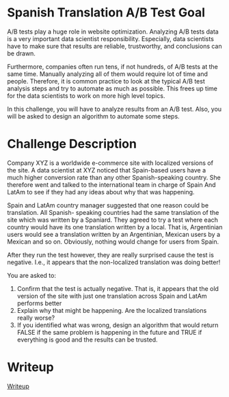 # Spanish Translation A/B Test Goal

A/B tests play a huge role in website optimization. Analyzing A/B tests data is a very important data scientist responsibility. Especially, data scientists have to make sure that results are reliable, trustworthy, and conclusions can be drawn.

Furthermore, companies often run tens, if not hundreds, of A/B tests at the same time. Manually analyzing all of them would require lot of time and people. Therefore, it is common practice to look at the typical A/B test analysis steps and try to automate as much as possible. This frees up time for the data scientists to work on more high level topics.

In this challenge, you will have to analyze results from an A/B test. Also, you will be asked to design an algorithm to automate some steps.

# Challenge Description

Company XYZ is a worldwide e-commerce site with localized versions of the site.
A data scientist at XYZ noticed that Spain-based users have a much higher conversion rate than any other Spanish-speaking country. She therefore went and talked to the international team in charge of Spain And LatAm to see if they had any ideas about why that was happening.

Spain and LatAm country manager suggested that one reason could be translation. All Spanish- speaking countries had the same translation of the site which was written by a Spaniard. They agreed to try a test where each country would have its one translation written by a local. That is, Argentinian users would see a translation written by an Argentinian, Mexican users by a Mexican and so on. Obviously, nothing would change for users from Spain.

After they run the test however, they are really surprised cause the test is negative. I.e., it appears that the non-localized translation was doing better!

You are asked to:

1. Confirm that the test is actually negative. That is, it appears that the old version of the site with just one translation across Spain and LatAm performs better
2. Explain why that might be happening. Are the localized translations really worse?
3. If you identified what was wrong, design an algorithm that would return FALSE if the same problem is happening in the future and TRUE if everything is good and the results can be trusted.

# Writeup

[Writeup](writeup.md)
